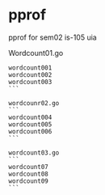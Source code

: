 # pprof
pprof for sem02 is-105 uia


Wordcount01.go
````
wordcount001
wordcount002
wordcount003
```

wordcounr02.go
```
wordcount004
wordcount005
wordcount006
```

wordcount03.go
```
wordcount07
wordcount08
wordcount09
```
